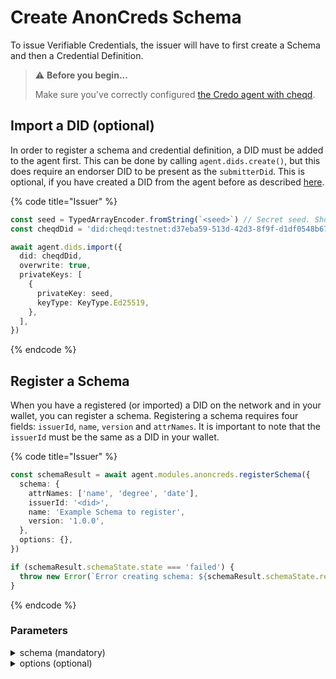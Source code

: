 # Create AnonCreds Schema

To issue Verifiable Credentials, the issuer will have to first create a Schema and then a Credential Definition.

> ⚠️ **Before you begin...**
>
> Make sure you've correctly configured [the Credo agent with cheqd](../setup-credo-agent.md).

## Import a DID (optional)

In order to register a schema and credential definition, a DID must be added to the agent first. This can be done by calling `agent.dids.create()`, but this does require an endorser DID to be present as the `submitterDid`. This is optional, if you have created a DID from the agent before as described [here](../decentralized-identifiers-dids/create-a-did.md).

{% code title="Issuer" %}
```typescript
const seed = TypedArrayEncoder.fromString(`<seed>`) // Secret seed. Should be kept secure in production!
const cheqdDid = 'did:cheqd:testnet:d37eba59-513d-42d3-8f9f-d1df0548b675' // Cheqd DID to be imported

await agent.dids.import({
  did: cheqdDid,
  overwrite: true,
  privateKeys: [
    {
      privateKey: seed,
      keyType: KeyType.Ed25519,
    },
  ],
})
```
{% endcode %}

## Register a Schema

When you have a registered (or imported) a DID on the network and in your wallet, you can register a schema. Registering a schema requires four fields: `issuerId`, `name`, `version` and `attrNames`. It is important to note that the `issuerId` must be the same as a DID in your wallet.

{% code title="Issuer" %}
```typescript
const schemaResult = await agent.modules.anoncreds.registerSchema({
  schema: {
    attrNames: ['name', 'degree', 'date'],
    issuerId: '<did>',
    name: 'Example Schema to register',
    version: '1.0.0',
  },
  options: {},
})

if (schemaResult.schemaState.state === 'failed') {
  throw new Error(`Error creating schema: ${schemaResult.schemaState.reason}`)
}
```
{% endcode %}

### Parameters

<details>

<summary>schema (mandatory)</summary>

"attrNames": Array of attributes for the schema definition.

"issuerId": Issuer DID, use the did created by the Issuer.

"name": Name of the Schema

"version": Version of the Schema (To update existing Schema, use same name and different version)

</details>

<details>

<summary>options (optional)</summary>

Optional Key-Value pairs of additional options.

</details>








